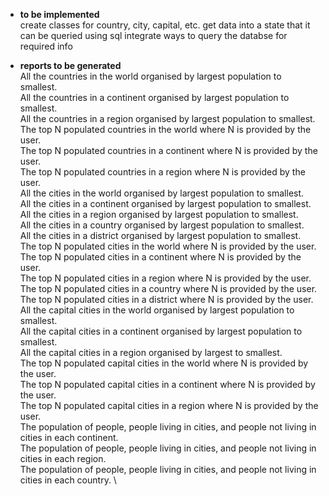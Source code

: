 - **to be implemented** \
  create classes for country, city, capital, etc.
  get data into a state that it can be queried using sql
  integrate ways to query the databse for required info

- **reports to be generated** \
  All the countries in the world organised by largest population to smallest.\
  All the countries in a continent organised by largest population to smallest. \
  All the countries in a region organised by largest population to smallest. \
  The top N populated countries in the world where N is provided by the user. \
  The top N populated countries in a continent where N is provided by the user. \
  The top N populated countries in a region where N is provided by the user. \
  All the cities in the world organised by largest population to smallest. \
  All the cities in a continent organised by largest population to smallest. \
  All the cities in a region organised by largest population to smallest. \
  All the cities in a country organised by largest population to smallest. \
  All the cities in a district organised by largest population to smallest. \
  The top N populated cities in the world where N is provided by the user. \
  The top N populated cities in a continent where N is provided by the user. \
  The top N populated cities in a region where N is provided by the user. \
  The top N populated cities in a country where N is provided by the user. \
  The top N populated cities in a district where N is provided by the user. \
  All the capital cities in the world organised by largest population to smallest. \
  All the capital cities in a continent organised by largest population to smallest. \
  All the capital cities in a region organised by largest to smallest. \
  The top N populated capital cities in the world where N is provided by the user. \
  The top N populated capital cities in a continent where N is provided by the user. \
  The top N populated capital cities in a region where N is provided by the user. \
  The population of people, people living in cities, and people not living in cities in each continent. \
  The population of people, people living in cities, and people not living in cities in each region. \
  The population of people, people living in cities, and people not living in cities in each country. \